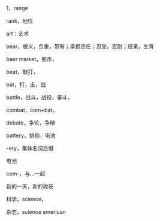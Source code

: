 

1、range













rank，地位







art：艺术







bear，根义，负重，带有；承担责任；忍受，忍耐；结果，生育



baer market，熊市，







beat，敲打，

bat，打，击，战

battle，战斗，战役，奋斗，



combat，com+bat，

debate，争论，争辩



battery，排炮，电池

-ery，集体名词后缀

电池





com-，与...一起









新的一天，新的收获



科学，science，

杂志，science american



